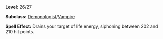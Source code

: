 <!-- TITLE: Spell: Spirit Tap -->
<!-- SUBTITLE:  -->

**Level:** 26/27

**Subclass:** [Demonologist](demonologist)/[Vampire](vampire)

**Spell Effect:** Drains your target of life energy, siphoning between 202 and 210 hit points.